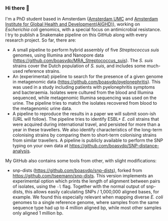 ### Hi there 👋

<!--
**boasvdp/boasvdp** is a ✨ _special_ ✨ repository because its `README.md` (this file) appears on your GitHub profile.

Here are some ideas to get you started:

- 🔭 I’m currently working on ...
- 🌱 I’m currently learning ...
- 👯 I’m looking to collaborate on ...
- 🤔 I’m looking for help with ...
- 💬 Ask me about ...
- 📫 How to reach me: ...
- 😄 Pronouns: ...
- ⚡ Fun fact: ...
-->

I'm a PhD student based in Amsterdam ([Amsterdam UMC](https://www.amsterdamumc.nl/) and [Amsterdam Institute for Global Health and Development(AIGHD)](https://www.aighd.org/)), working on *Escherichia coli* genomics, with a special focus on antimicrobial resistance. I try to publish a Snakemake pipeline on this GitHub along with every research project. So far, there are:

- A small pipeline to perform hybrid assembly of five *Streptococcus suis* genomes, using Illumina and Nanopore data (https://github.com/boasvdp/MRA_Streptococcus_suis). The *S. suis* strains cover the Dutch population of *S. suis*, and includes some much-used reference strains.
- An (experimental) pipeline to search for the presence of a given genome in metagenomic data (https://github.com/boasvdp/pyelonephritis). This was used in a study including patients with pyelonephritis symptoms and bacteraemia. Isolates were cultured from the blood and Illumina sequenced, while metagenomic Illumina sequencing was used on the urine. The pipeline tries to match the isolates recovered from blood to the metagenomic urine data.
- A pipeline to reproduce the results in a paper we will submit soon-ish (URL will follow). The pipeline tries to identify ESBL+ *E. coli* strains that were acquired during international travel, and persisted for more than a year in these travellers. We also identify characteristics of the long-term colonising strains by comparing them to short-term colonising strains from similar travellers. A pipeline is publicly available to perform the SNP typing on your own data at https://github.com/boasvdp/SNP-distance-analysis. 

My GitHub also contains some tools from other, with slight modifications:
- snp-dists (https://github.com/boasvdp/snp-dists), forked from https://github.com/tseemann/snp-dists. This version implements an experimental option which prints the length of alignment between pairs of isolates, using the `-l` flag. Together with the normal output of snp-dists, this allows easily calculating SNPs / 1,000,000 aligned bases, for example. We found this especially relevant when mapping diverse *E. coli* genomes to a single reference genome, where samples from the same sequence type had up to 4 million aligned bp, while most other samples only aligned 1 million bp.

